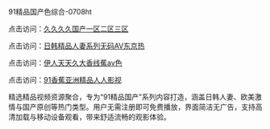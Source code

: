 91精品国产色综合-0708ht

点击访问：<a href="https://heiliaowzu4ur.pages.dev">久久久久国产一区二区三区</a>

点击访问：<a href="https://heiliaozj3tjd.pages.dev">日韩精品人妻系列无码AV东京热</a>

点击访问：<a href="https://heiliaoe8ajia.pages.dev">伊人天天久大香线蕉av色</a>

点击访问：<a href="https://heiliaoxqkkct.pages.dev">91香蕉亚洲精品人人影视</a>

精选精品视频资源聚合，专为“91精品国产”系列内容打造，涵盖日韩人妻、欧美激情与国产原创等热门类型。用户无需注册即可免费播放，界面简洁无广告，支持高清加载与移动设备观看，带来舒适流畅的观影体验。
<span style="display:none;">[Canonical link](）</span>

